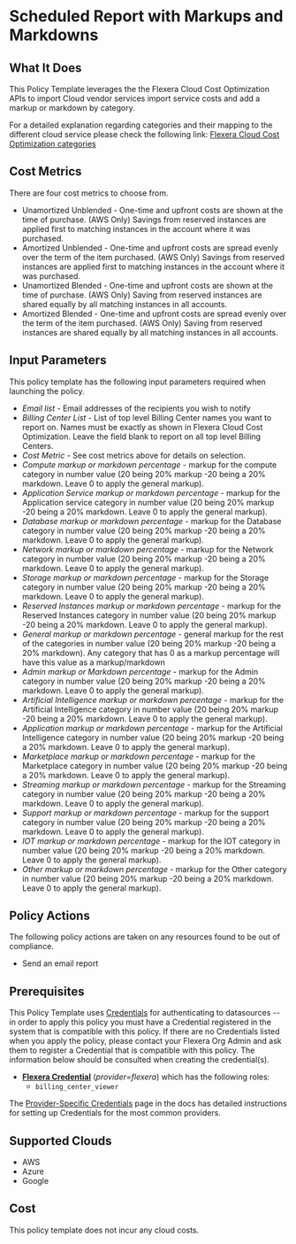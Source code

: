# Scheduled Report with Markups and Markdowns

## What It Does

This Policy Template leverages the the Flexera Cloud Cost Optimization APIs to import Cloud vendor services import service costs and add a markup or markdown by category.

For a detailed explanation regarding categories and their mapping to the different cloud service please check the following link: [Flexera Cloud Cost Optimization categories](https://docs.flexera.com/flexera/EN/Optima/costdimcat.htm#optimabilling_2682776915_1151644)

## Cost Metrics

There are four cost metrics to choose from.

- Unamortized Unblended - One-time and upfront costs are shown at the time of purchase. (AWS Only) Savings from reserved instances are applied first to matching instances in the account where it was purchased.
- Amortized Unblended - One-time and upfront costs are spread evenly over the term of the item purchased. (AWS Only) Savings from reserved instances are applied first to matching instances in the account where it was purchased.
- Unamortized Blended - One-time and upfront costs are shown at the time of purchase. (AWS Only) Saving from reserved instances are shared equally by all matching instances in all accounts.
- Amortized Blended - One-time and upfront costs are spread evenly over the term of the item purchased. (AWS Only) Saving from reserved instances are shared equally by all matching instances in all accounts.

## Input Parameters

This policy template has the following input parameters required when launching the policy.

- *Email list* - Email addresses of the recipients you wish to notify
- *Billing Center List* - List of top level Billing Center names you want to report on.  Names must be exactly as shown in Flexera Cloud Cost Optimization. Leave the field blank to report on all top level Billing Centers.
- *Cost Metric* - See cost metrics above for details on selection.
- *Compute markup or markdown percentage* - markup for the compute category in number value (20 being 20% markup -20 being a 20% markdown. Leave 0 to apply the general markup).
- *Application Service markup or markdown percentage* - markup for the Application service category in number value (20 being 20% markup -20 being a 20% markdown. Leave 0 to apply the general markup).
- *Database markup or markdown percentage* - markup for the Database category in number value (20 being 20% markup -20 being a 20% markdown. Leave 0 to apply the general markup).
- *Network markup or markdown percentage* - markup for the Network category in number value (20 being 20% markup -20 being a 20% markdown. Leave 0 to apply the general markup).
- *Storage markup or markdown percentage* - markup for the Storage category in number value (20 being 20% markup -20 being a 20% markdown. Leave 0 to apply the general markup).
- *Reserved Instances markup or markdown percentage* - markup for the Reserved Instances category in number value (20 being 20% markup -20 being a 20% markdown. Leave 0 to apply the general markup).
- *General markup or markdown percentage* - general markup for the rest of the categories in number value (20 being 20% markup -20 being a 20% markdown). Any category that has 0 as a markup percentage will have this value as a markup/markdown
- *Admin markup or Markdown percentage* - markup for the Admin category in number value (20 being 20% markup -20 being a 20% markdown. Leave 0 to apply the general markup).
- *Artificial Intelligence markup or markdown percentage* - markup for the Artificial Intelligence category in number value (20 being 20% markup -20 being a 20% markdown. Leave 0 to apply the general markup).
- *Application markup or markdown percentage* - markup for the Artificial Intelligence category in number value (20 being 20% markup -20 being a 20% markdown. Leave 0 to apply the general markup).
- *Marketplace markup or markdown percentage* - markup for the Marketplace category in number value (20 being 20% markup -20 being a 20% markdown. Leave 0 to apply the general markup).
- *Streaming markup or markdown percentage* - markup for the Streaming category in number value (20 being 20% markup -20 being a 20% markdown. Leave 0 to apply the general markup).
- *Support markup or markdown percentage* - markup for the support category in number value (20 being 20% markup -20 being a 20% markdown. Leave 0 to apply the general markup).
- *IOT markup or markdown percentage* - markup for the IOT category in number value (20 being 20% markup -20 being a 20% markdown. Leave 0 to apply the general markup).
- *Other markup or markdown percentage* - markup for the Other category in number value (20 being 20% markup -20 being a 20% markdown. Leave 0 to apply the general markup).

## Policy Actions

The following policy actions are taken on any resources found to be out of compliance.

- Send an email report

## Prerequisites

This Policy Template uses [Credentials](https://docs.flexera.com/flexera/EN/Automation/ManagingCredentialsExternal.htm) for authenticating to datasources -- in order to apply this policy you must have a Credential registered in the system that is compatible with this policy. If there are no Credentials listed when you apply the policy, please contact your Flexera Org Admin and ask them to register a Credential that is compatible with this policy. The information below should be consulted when creating the credential(s).

- [**Flexera Credential**](https://docs.flexera.com/flexera/EN/Automation/ProviderCredentials.htm) (*provider=flexera*) which has the following roles:
  - `billing_center_viewer`

The [Provider-Specific Credentials](https://docs.flexera.com/flexera/EN/Automation/ProviderCredentials.htm) page in the docs has detailed instructions for setting up Credentials for the most common providers.

## Supported Clouds

- AWS
- Azure
- Google

## Cost

This policy template does not incur any cloud costs.
